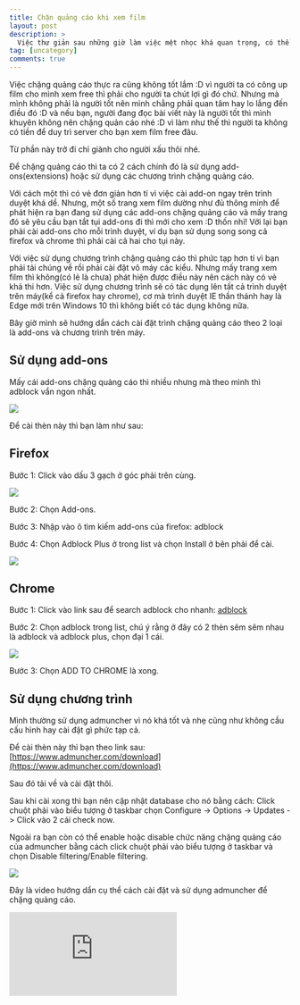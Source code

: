 ```yaml
---
title: Chặn quảng cáo khi xem film
layout: post
description: >
  Việc thư giản sau những giờ làm việc mệt nhọc khá quan trọng, có thể nghe nhạc, xem film, đi dạo hay đơn giản là đi caffee tia gái. Mỗi người sẽ có một cách thư giản riêng, mình thì lại thích ôm laptop xem anime :D nhưng mỗi lần vô mấy trang xem film lại nản với quảng cáo. Mấy trang lớn thì đa số hiển thị quản cáo 2 bên còn mấy trang tép tép thì thôi rồi, everywhere, popup đủ thứ, đúng là nỗi kinh hoàng cho dân cày film. Nhưng may mắng thay, các phần mềm/add-on chặng quản cáo ngày càng đa dạng và lợi hại nhưng không phải ai cũng biết đến chúng vì thế hôm nay mình sẽ nói về vấn đề này.
tag: [uncategory]
comments: true
---
```


Việc chặng quảng cáo thực ra cũng không tốt lắm :D vì người ta có công up film cho mình xem free thì phải cho người ta chút lợi gì đó chứ. Nhưng mà mình không phải là người tốt nên mình chẳng phải quan tâm hay lo lắng đến điều đó :D và nếu bạn, người đang đọc bài viết này là người tốt thì mình khuyên không nên chặng quản cáo nhé :D vì làm như thế thì người ta không có tiền để duy trì server cho bạn xem film free đâu.

Từ phần này trở đi chỉ giành cho người xấu thôi nhé.

Để chặng quảng cáo thì ta có 2 cách chính đó là sử dụng add-ons(extensions) hoặc sử dụng các chương trình chặng quảng cáo.

Với cách một thì có vẻ đơn giản hơn tí vì việc cài add-on ngay trên trình duyệt khá dể. Nhưng, một số trang xem film dường như đủ thông minh để phát hiện ra bạn đang sử dụng các add-ons chặng quảng cáo và mấy trang đó sẽ yêu cầu bạn tắt tụi add-ons đi thì mới cho xem :D thốn nhỉ! Với lại bạn phải cài add-ons cho mỗi trình duyệt, ví dụ bạn sử dụng song song cả firefox và chrome thì phải cài cả hai cho tụi này.

Với việc sử dụng chương trình chặng quảng cáo thì phức tạp hơn tí vì bạn phải tải chúng về rồi phải cài đặt vô máy các kiểu. Nhưng mấy trang xem film thì không(có lẻ là chưa) phát hiện được điều này nên cách này có vẻ khả thi hơn. Việc sử dụng chương trình sẽ có tác dụng lên tất cả trình duyệt trên máy(kể cả firefox hay chrome), cơ mà trình duyệt IE thần thánh hay là Edge mới trên Windows 10 thì không biết có tác dụng không nữa.

Bây giờ mình sẽ hướng dẩn cách cài đặt trình chặng quảng cáo theo 2 loại là add-ons và chương trình trên máy.

Sử dụng add-ons
--------

Mấy cái add-ons chặng quảng cáo thì nhiều nhưng mà theo mình thì adblock vẩn ngon nhất.

![](https://3.bp.blogspot.com/-z_iyFPIZhj8/V1PZvG2yuPI/AAAAAAAAOt8/B4JUTTAims8EhCMMPAs-a32BL2JVcPLFwCLcB/s1600/Capture.PNG)

Để cài thèn này thì bạn làm như sau:

Firefox
-----

Bước 1: Click vào dấu 3 gạch ở góc phải trên cùng.

![](https://1.bp.blogspot.com/-9BdJ16S3s_c/V1PbU7jKyyI/AAAAAAAAOuI/mbOGjxOjqR8478HnTN-aVrqNKd484VDsgCLcB/s1600/Untitled.png)

Bước 2: Chọn Add-ons.

Bước 3: Nhập vào ô tìm kiếm add-ons của firefox: adblock

Bước 4: Chọn Adblock Plus ở trong list và chọn Install ở bên phải để cài.

![](https://3.bp.blogspot.com/-2lKtKhmfxX0/V1PcFnI6YXI/AAAAAAAAOuU/DBZF1loQdNktdAlKBEVAw3famyIf6tTfgCLcB/s1600/Capture.PNG)

Chrome
-----

Bước 1: Click vào link sau để search adblock cho nhanh: [adblock](https://chrome.google.com/webstore/search/adblock?hl=en-US&_category=extensions)

Bước 2: Chọn adblock trong list, chú ý rằng ở đây có 2 thèn sêm sêm nhau là adblock và adblock plus, chọn đại 1 cái.

![](https://3.bp.blogspot.com/-W-xuIH6jEjc/V1PdtA0k6eI/AAAAAAAAOus/yOSBMEzV-WsQbYkZV5UUw1sae5SiDcwUQCLcB/s1600/Capture.PNG)

Bước 3: Chọn ADD TO CHROME là xong.

Sử dụng chương trình
-----------

Mình thường sử dụng admuncher vì nó khá tốt và nhẹ cũng như không cầu cấu hình hay cài đặt gì phức tạp cả.

Để cài thèn này thì bạn theo link sau: [https://www.admuncher.com/download](https://www.admuncher.com/download)

Sau đó tải về và cài đặt thôi.

Sau khi cài xong thì bạn nên cập nhật database cho nó bằng cách: Click chuột phải vào biểu tượng ở taskbar chọn Configure -> Options -> Updates -> Click vào 2 cái check now.

Ngoài ra bạn còn có thể enable hoặc disable chức năng chặng quảng cáo của admuncher bằng cách click chuột phải vào biểu tượng ở taskbar và chọn Disable filtering/Enable filtering.

![](https://3.bp.blogspot.com/-klRT-vAB2Qw/V1Pe_6yn5BI/AAAAAAAAOu4/H47ILv413dIbrv1JUS9s1hCmCj8TGtb0wCLcB/s1600/Untitled.png)

Đây là video hướng dẩn cụ thể cách cài đặt và sử dụng admuncher để chặng quảng cáo.

<div class="video-wrapper">
  <iframe src="http://www.youtube.com/embed/J7Edhu0-0DM" frameborder="0" allowfullscreen></iframe>
</div>